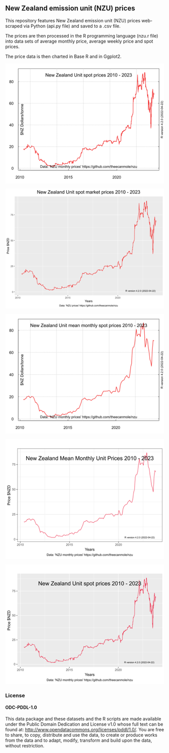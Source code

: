 ## New Zealand emission unit (NZU) prices

This repository features New Zealand emission unit (NZU) prices web-scraped via Python (api.py file) and saved to a .csv file.

The prices are then processed in the R programming language (nzu.r file) into data sets of average monthly price, average weekly price and spot prices.

The price data is then charted in Base R and in Ggplot2.

![](NZU-spot-prices-720by540.svg)

![](NZUprice-720by540-ggplot.svg)

![](NZU-monthly-spot-prices-720by540.svg)

![](NZUprice-720by540-ggplot-theme-bw.svg)

![](NZUprice-720by540-ggplot-theme-grey.svg)

### License

#### ODC-PDDL-1.0

This data package and these datasets and the R scripts are made available under the Public Domain Dedication and License v1.0 whose full text can be found at: http://www.opendatacommons.org/licenses/pddl/1.0/. You are free to share, to copy, distribute and use the data, to create or produce works from the data and to adapt, modify, transform and build upon the data, without restriction.
